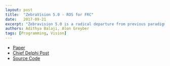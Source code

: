 ```yaml
---
layout: post
title:  "ZebraVision 5.0 - ROS for FRC"
date:   2017-09-21
excerpt: "Zebravision 5.0 is a radical departure from previous paradigms of robot software architecture and completes the computer vision team’s take over of team 900 on the whole. The work centered around the implementation of ROS or Robot Operating System into the team’s overall software framework. The main goal was to improve the facility of Jetson to RoboRio communication but ROS represents much more than that. This leap in software interfacing not only allows the two systems to communicate in a dynamic manner, but also lays the foundation for sophisticated control paradigms built upon the open source ROS framework. This distributed computation model will allow advanced work on robot sensor processing, motion planning, environment perception, localization, and mapping."
authors: Adithya Balaji, Alon Greyber
tags: [Programming, Vision]
---
```

<ul style="text-align:left">
  <li><a href="https://drive.google.com/file/d/1kjyPCmNmo0oaDLvZ7I6n0SHNBU18DRmd/view?usp=sharing" target="\_blank">Paper</a></li>
  <li><a href="https://www.chiefdelphi.com/forums/showthread.php?threadid=159615" target="\_blank">Chief Delphi Post</a></li>
  <li><a href="https://github.com/FRC900/2017VisionCode" target="\_blank">Source Code</a></li>
</ul>
